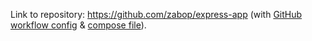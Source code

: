 Link to repository: https://github.com/zabop/express-app (with [GitHub workflow config](https://github.com/zabop/express-app/blob/main/.github/workflows/deploy.yml) & [compose file](https://github.com/zabop/express-app/blob/main/docker-compose.yml)).
